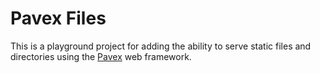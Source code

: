 # Pavex Files

This is a playground project for adding the ability to serve static files and directories using the [Pavex](https://pavex.dev) web framework.

